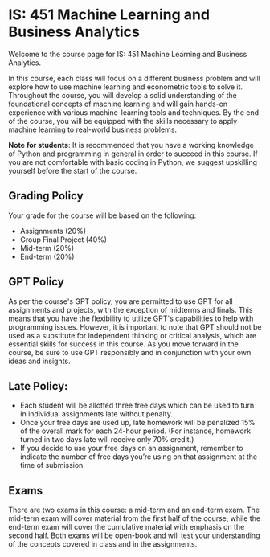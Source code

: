# IS: 451 Machine Learning and Business Analytics

Welcome to the course page for IS: 451 Machine Learning and Business Analytics.

In this course, each class will focus on a different business problem and will explore how to use machine learning and econometric tools to solve it. Throughout the course, you will develop a solid understanding of the foundational concepts of machine learning and will gain hands-on experience with various machine-learning tools and techniques. By the end of the course, you will be equipped with the skills necessary to apply machine learning to real-world business problems.

**Note for students**: It is recommended that you have a working knowledge of Python and programming in general in order to succeed in this course. If you are not comfortable with basic coding in Python, we suggest upskilling yourself before the start of the course.

## Grading Policy

Your grade for the course will be based on the following:

- Assignments (20%)
- Group Final Project (40%)
- Mid-term (20%)
- End-term (20%)

## GPT Policy

As per the course's GPT policy, you are permitted to use GPT for all assignments and projects, with the exception of midterms and finals. This means that you have the flexibility to utilize GPT's capabilities to help with programming issues. However, it is important to note that GPT should not be used as a substitute for independent thinking or critical analysis, which are essential skills for success in this course. As you move forward in the course, be sure to use GPT responsibly and in conjunction with your own ideas and insights.

## Late Policy:

- Each student will be allotted three free days which can be used to turn in individual assignments late without penalty.
- Once your free days are used up, late homework will be penalized 15% of the overall mark for each 24-hour period. (For instance, homework turned in two days late will receive only 70% credit.)
- If you decide to use your free days on an assignment, remember to indicate the number of free days you’re using on that assignment at the time of submission.

## Exams

There are two exams in this course: a mid-term and an end-term exam. The mid-term exam will cover material from the first half of the course, while the end-term exam will cover the cumulative material with emphasis on the second half. Both exams will be open-book and will test your understanding of the concepts covered in class and in the assignments.

## 

